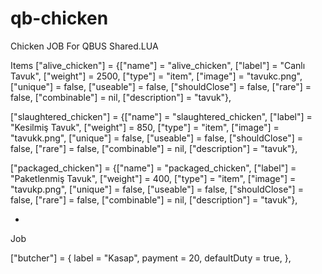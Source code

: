 # qb-chicken
Chicken JOB For QBUS
Shared.LUA

Items
["alive_chicken"] 				 = {["name"] = "alive_chicken", 			  	["label"] = "Canlı Tavuk", 				["weight"] = 2500, 		["type"] = "item", 		["image"] = "tavukc.png", 			["unique"] = false, 	["useable"] = false, 	["shouldClose"] = false, ["rare"] = false,   ["combinable"] = nil,   ["description"] = "tavuk"},
	
["slaughtered_chicken"] 		 = {["name"] = "slaughtered_chicken", 			["label"] = "Kesilmiş Tavuk", 			["weight"] = 850, 		["type"] = "item", 		["image"] = "tavukk.png", 			["unique"] = false, 	["useable"] = false, 	["shouldClose"] = false, ["rare"] = false,   ["combinable"] = nil,   ["description"] = "tavuk"},
	

["packaged_chicken"] 			 = {["name"] = "packaged_chicken", 			  	["label"] = "Paketlenmiş Tavuk", 		["weight"] = 400, 		["type"] = "item", 		["image"] = "tavukp.png", 			["unique"] = false, 	["useable"] = false, 	["shouldClose"] = false, ["rare"] = false,   ["combinable"] = nil,   ["description"] = "tavuk"},

-
Job

["butcher"] = {
		label = "Kasap",
		payment = 20,
		defaultDuty = true,
	},

